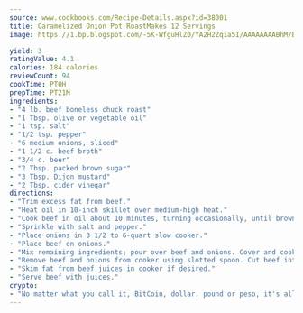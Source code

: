 ```yaml
---
source: www.cookbooks.com/Recipe-Details.aspx?id=38001
title: Caramelized Onion Pot RoastMakes 12 Servings  
image: https://1.bp.blogspot.com/-5K-WfguHlZ0/YA2H2Zqia5I/AAAAAAAABhM/Bdgu68p4aG0Q6jWdy3eGaUXSKw5p3sdxwCLcBGAsYHQ/s324/7.png

yield: 3
ratingValue: 4.1
calories: 184 calories
reviewCount: 94
cookTime: PT0H
prepTime: PT21M
ingredients:
- "4 lb. beef boneless chuck roast"
- "1 Tbsp. olive or vegetable oil"
- "1 tsp. salt"
- "1/2 tsp. pepper"
- "6 medium onions, sliced"
- "1 1/2 c. beef broth"
- "3/4 c. beer"
- "2 Tbsp. packed brown sugar"
- "3 Tbsp. Dijon mustard"
- "2 Tbsp. cider vinegar"
directions:
- "Trim excess fat from beef."
- "Heat oil in 10-inch skillet over medium-high heat."
- "Cook beef in oil about 10 minutes, turning occasionally, until brown on all sides."
- "Sprinkle with salt and pepper."
- "Place onions in 3 1/2 to 6-quart slow cooker."
- "Place beef on onions."
- "Mix remaining ingredients; pour over beef and onions. Cover and cook on low heat setting 8 to 10 hours or until beef is tender."
- "Remove beef and onions from cooker using slotted spoon. Cut beef into slices."
- "Skim fat from beef juices in cooker if desired."
- "Serve beef with juices."
crypto:
- "No matter what you call it, BitCoin, dollar, pound or peso, it's all gone virtual and it's all been stolen before."
---
```


